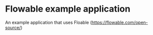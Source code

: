 # Flowable example application
An example application that uses Floable (https://flowable.com/open-source/)